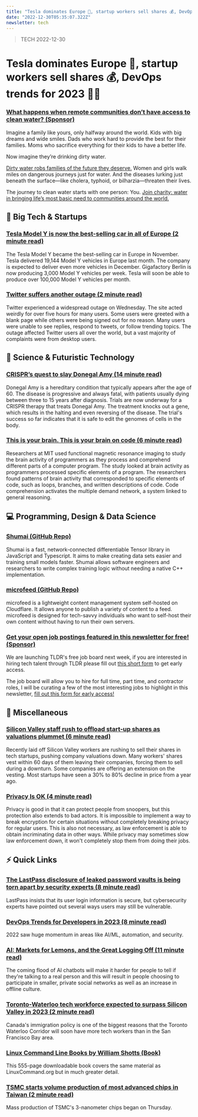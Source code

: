 ```yaml
---
title: "Tesla dominates Europe 🚗, startup workers sell shares 💰, DevOps trends for 2023 👨‍💻"
date: "2022-12-30T05:35:07.322Z"
newsletter: tech
---
```


> TECH 2022-12-30

# Tesla dominates Europe 🚗, startup workers sell shares 💰, DevOps trends for 2023 👨‍💻

### [What happens when remote communities don’t have access to clean water? (Sponsor)](https://www.charitywater.org/eoyg-2022?utm_source=tldr&utm_medium=paid-other&utm_term=December30_EOYG-Family&utm_campaign=eoyg-2022)

Imagine a family like yours, only halfway around the world. Kids with big dreams and wide smiles. Dads who work hard to provide the best for their families. Moms who sacrifice everything for their kids to have a better life.

Now imagine they’re drinking dirty water.

[Dirty water robs families of the future they deserve.](https://www.charitywater.org/eoyg-2022?utm_source=tldr&utm_medium=paid-other&utm_term=December30_EOYG-Family&utm_campaign=eoyg-2022) Women and girls walk miles on dangerous journeys just for water. And the diseases lurking just beneath the surface—like cholera, typhoid, or bilharzia—threaten their lives.

The journey to clean water starts with one person: You. [Join charity: water in bringing life’s most basic need to communities around the world.](https://www.charitywater.org/eoyg-2022?utm_source=tldr&utm_medium=paid-other&utm_term=December30_EOYG-Family&utm_campaign=eoyg-2022)

## 📱 Big Tech & Startups

### [Tesla Model Y is now the best-selling car in all of Europe (2 minute read)](https://electrek.co/2022/12/29/tesla-model-y-is-now-the-best-selling-car-in-all-of-europe/?utm_source=tldrnewsletter)

The Tesla Model Y became the best-selling car in Europe in November. Tesla delivered 19,144 Model Y vehicles in Europe last month. The company is expected to deliver even more vehicles in December. Gigafactory Berlin is now producing 3,000 Model Y vehicles per week. Tesla will soon be able to produce over 100,000 Model Y vehicles per month.

### [Twitter suffers another outage (2 minute read)](https://techcrunch.com/2022/12/28/twitter-down-outage/?utm_source=tldrnewsletter)

Twitter experienced a widespread outage on Wednesday. The site acted weirdly for over five hours for many users. Some users were greeted with a blank page while others were being signed out for no reason. Many users were unable to see replies, respond to tweets, or follow trending topics. The outage affected Twitter users all over the world, but a vast majority of complaints were from desktop users.

## 🚀 Science & Futuristic Technology

### [CRISPR’s quest to slay Donegal Amy (14 minute read)](https://arstechnica.com/science/2022/12/crisprs-quest-to-slay-donegal-amy/?utm_source=tldrnewsletter)

Donegal Amy is a hereditary condition that typically appears after the age of 60. The disease is progressive and always fatal, with patients usually dying between three to 15 years after diagnosis. Trials are now underway for a CRISPR therapy that treats Donegal Amy. The treatment knocks out a gene, which results in the halting and even reversing of the disease. The trial's success so far indicates that it is safe to edit the genomes of cells in the body.

### [This is your brain. This is your brain on code (6 minute read)](https://news.mit.edu/2022/your-brain-your-brain-code-1221?utm_source=tldrnewsletter)

Researchers at MIT used functional magnetic resonance imaging to study the brain activity of programmers as they process and comprehend different parts of a computer program. The study looked at brain activity as programmers processed specific elements of a program. The researchers found patterns of brain activity that corresponded to specific elements of code, such as loops, branches, and written descriptions of code. Code comprehension activates the multiple demand network, a system linked to general reasoning.

## 💻 Programming, Design & Data Science

### [Shumai (GitHub Repo)](https://github.com/facebookresearch/shumai?utm_source=tldrnewsletter)

Shumai is a fast, network-connected differentiable Tensor library in JavaScript and Typescript. It aims to make creating data sets easier and training small models faster. Shumai allows software engineers and researchers to write complex training logic without needing a native C++ implementation.

### [microfeed (GitHub Repo)](https://github.com/microfeed/microfeed?utm_source=tldrnewsletter)

microfeed is a lightweight content management system self-hosted on Cloudflare. It allows anyone to publish a variety of content to a feed. microfeed is designed for tech-savvy individuals who want to self-host their own content without having to run their own servers.

### [Get your open job postings featured in this newsletter for free! (Sponsor)](https://danni763618.typeform.com/to/P4Bvu79U)

We are launching TLDR's free job board next week, if you are interested in hiring tech talent through TLDR please fill out [this short form](https://danni763618.typeform.com/to/P4Bvu79U) to get early access.

The job board will allow you to hire for full time, part time, and contractor roles, I will be curating a few of the most interesting jobs to highlight in this newsletter, [fill out this form for early access!](https://danni763618.typeform.com/to/P4Bvu79U)

## 🎁 Miscellaneous

### [Silicon Valley staff rush to offload start-up shares as valuations plummet (6 minute read)](https://archive.ph/5vhjg?utm_source=tldrnewsletter)

Recently laid off Silicon Valley workers are rushing to sell their shares in tech startups, pushing company valuations down. Many workers' shares vest within 60 days of them leaving their companies, forcing them to sell during a downturn. Some companies are offering an extension on the vesting. Most startups have seen a 30% to 80% decline in price from a year ago.

### [Privacy Is OK (4 minute read)](https://www.tbray.org/ongoing/When/202x/2022/12/29/Privacy-is-OK?utm_source=tldrnewsletter)

Privacy is good in that it can protect people from snoopers, but this protection also extends to bad actors. It is impossible to implement a way to break encryption for certain situations without completely breaking privacy for regular users. This is also not necessary, as law enforcement is able to obtain incriminating data in other ways. While privacy may sometimes slow law enforcement down, it won't completely stop them from doing their jobs.

## ⚡ Quick Links

### [The LastPass disclosure of leaked password vaults is being torn apart by security experts (8 minute read)](https://www.theverge.com/2022/12/28/23529547/lastpass-vault-breach-disclosure-encryption-cybersecurity-rebuttal?utm_source=tldrnewsletter)

LastPass insists that its user login information is secure, but cybersecurity experts have pointed out several ways users may still be vulnerable.

### [DevOps Trends for Developers in 2023 (8 minute read)](https://dev.to/pavanbelagatti/devops-trends-for-developers-in-2023-345b?utm_source=tldrnewsletter)

2022 saw huge momentum in areas like AI/ML, automation, and security.

### [AI: Markets for Lemons, and the Great Logging Off (11 minute read)](https://www.fortressofdoors.com/ai-markets-for-lemons-and-the-great-logging-off/?utm_source=tldrnewsletter)

The coming flood of AI chatbots will make it harder for people to tell if they're talking to a real person and this will result in people choosing to participate in smaller, private social networks as well as an increase in offline culture.

### [Toronto-Waterloo tech workforce expected to surpass Silicon Valley in 2023 (2 minute read)](https://www.therecord.com/business/technology/2022/12/27/toronto-waterloo-tech-workforce-expected-to-surpass-silicon-valley-in-2023.html?utm_source=tldrnewsletter)

Canada's immigration policy is one of the biggest reasons that the Toronto Waterloo Corridor will soon have more tech workers than in the San Francisco Bay area.

### [Linux Command Line Books by William Shotts (Book)](https://www.linuxcommand.org/tlcl.php?utm_source=tldrnewsletter)

This 555-page downloadable book covers the same material as LinuxCommand.org but in much greater detail.

### [TSMC starts volume production of most advanced chips in Taiwan (2 minute read)](https://www.reuters.com/technology/tsmc-starts-volume-production-most-advanced-chips-taiwan-2022-12-29/?utm_source=tldrnewsletter)

Mass production of TSMC's 3-nanometer chips began on Thursday.

